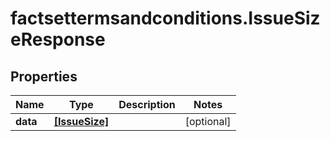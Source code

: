 # factsettermsandconditions.IssueSizeResponse

## Properties

Name | Type | Description | Notes
------------ | ------------- | ------------- | -------------
**data** | [**[IssueSize]**](IssueSize.md) |  | [optional] 


